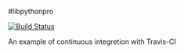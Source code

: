 #libpythonpro


[![Build Status](https://travis-ci.org/rodrigoddc/libpythonpro.svg?branch=master)](https://travis-ci.org/rodrigoddc/libpythonpro)

An example of continuous integretion with Travis-CI